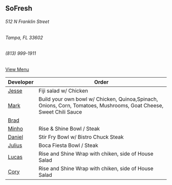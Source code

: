 
## SoFresh
###### 512 N Franklin Street
###### Tampa, FL 33602
###### (813) 999-1911

[View Menu](https://ordering.chownow.com/order/1667/locations)


Developer     | Order
--------------|---------------------
[Jesse](https://github.com/jessecurry)              | Fiji salad w/ Chicken
[Mark](http://github.com/mark-smithtb)              | Build your own bowl w/  Chicken, Quinoa,Spinach, Onions, Corn, Tomatoes, Mushrooms, Goat Cheese, Sweet Chili Sauce
[Brad](https://github.com/bself)                    | 
[Minho](https://github.com/minhochoi)               | Rise & Shine Bowl / Steak
[Daniel](https://github.come/dtartaglia)            | Stir Fry Bowl w/ Bistro Chuck Steak
[Julius](https://github.com/jbzozowski)             | Boca Fiesta Bowl / Steak
[Lucas](https://github.com/LucasClaude)             | Rise and Shine Wrap with chiken, side of House Salad
[Cory]()                                            | Rise and Shine Wrap with chiken, side of House Salad
